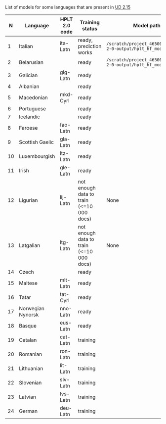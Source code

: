 List of models for some languages that are present in [UD 2.15](https://universaldependencies.org/#download) 

| N  |Language|HPLT 2.0 code| Training status                                             | Model path                                                        |
|----|--------|-------------|-------------------------------------------------------------|-------------------------------------------------------------------|
| 1  |Italian|ita-Latn| ready, prediction works                                     | `/scratch/project_465001386/hplt-2-0-output/hplt_hf_models/itaL/` |
| 2  |Belarusian| | ready | `/scratch/project_465001386/hplt-2-0-output/hplt_hf_models/belC/` |
| 3  |Galician|glg-Latn| ready                                                       |                                                                   |
| 4  |Albanian| | ready                                                       |                                                                   |
| 5  |Macedonian|mkd-Cyrl| ready                                                       |                                                                   |
| 6  |Portuguese| | ready                                                       |                                                                   |
| 7  |Icelandic| | ready                                                       |                                                                   |
| 8  |Faroese|fao-Latn| ready                                                       |                                                                   |
| 9  |Scottish Gaelic|gla-Latn| ready                                                       |                                                                   |
| 10 |Luxembourgish|ltz-Latn| ready                                                       |                                                                   |
| 11 | Irish| gle-Latn| ready                                                       |                                                                   |
| 12 |Ligurian| lij-Latn| not enough data to train (<=10 000 docs)                    | None                                                              |
| 13 |Latgalian| ltg-Latn| not enough data to train (<=10 000 docs)                    | None                                                                 |
|14|Czech| | ready                                                       | |
|15|Maltese|mlt-Latn| ready                                                       ||
|16|Tatar|tat-Cyrl| ready                                                       | |
|17|Norwegian Nynorsk|nno-Latn| ready                                                       ||
|18|Basque|eus-Latn| ready                                                       | |
|19|Catalan| cat-Latn| training                                                    | |
|20|Romanian|ron-Latn| training                                                    | |
|21|Lithuanian |lit-Latn| training                                                    | |
|22|Slovenian|slv-Latn| training                                                    | |
|23|Latvian|lvs-Latn| training                                                    | |
|24|German|deu-Latn| training| |

